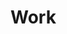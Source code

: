 <!-- markdownlint-disable MD033 -->

# Work

<photo-gallery :images="[{ label: 'Vidéo de présentation', src: 'https://www.youtube.com/watch?v=F10yQLrO-xs', size: '1280-720', thumb: 'https://img.youtube.com/vi/F10yQLrO-xs/maxresdefault.jpg' }, { label: 'mon avatar', src: '/assets/images/avatar.jpg', size: '460-460' }, { label: 'le site de Lyf Pay', src: '/assets/images/lyf-eu.png', size: '1600-1767' }]" />
